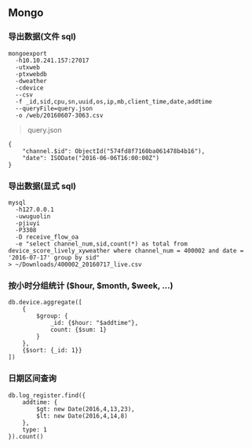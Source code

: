 ## Mongo

### 导出数据(文件 sql)

```  
mongoexport 
  -h10.10.241.157:27017 
  -utxweb 
  -ptxwebdb 
  -dweather 
  -cdevice 
  --csv 
  -f _id,sid,cpu,sn,uuid,os,ip,mb,client_time,date,addtime 
  --queryFile=query.json 
  -o /web/20160607-3063.csv  
```  
  
> query.json  

```  
{  
    "channel.$id": ObjectId("574fd8f7160ba061478b4b16"),  
    "date": ISODate("2016-06-06T16:00:00Z")  
}  
```  
  
### 导出数据(显式 sql)  

```  
mysql 
  -h127.0.0.1 
  -uwuguolin 
  -pjiuyi 
  -P3308 
  -D receive_flow_oa 
  -e "select channel_num,sid,count(*) as total from device_score_lively_xyweather where channel_num = 400002 and date = '2016-07-17' group by sid"
> ~/Downloads/400002_20160717_live.csv  
```  

### 按小时分组统计 ($hour, $month, $week, ...)  

```  
db.device.aggregate([  
    {  
        $group: {  
            _id: {$hour: "$addtime"},  
            count: {$sum: 1}  
        }  
    },  
    {$sort: {_id: 1}}  
])  
```  
  
### 日期区间查询

```  
db.log_register.find({  
    addtime: {  
        $gt: new Date(2016,4,13,23),  
        $lt: new Date(2016,4,14,8)  
    },  
    type: 1  
}).count()  
```  
